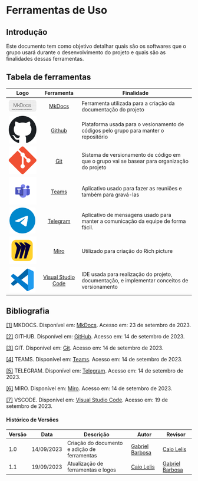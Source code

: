 # Ferramentas de Uso

## **Introdução**

Este documento tem como objetivo detalhar quais são os softwares que o grupo usará durante o desenvolvimento do projeto e quais são as finalidades dessas ferramentas.

## **Tabela de ferramentas**

| Logo | Ferramenta | Finalidade |
| :-----: | :----: | ----------- |
| <img style="border-radius: 25%" src="https://raw.githubusercontent.com/Requisitos-de-Software/2023.2-BRBMobilidade/main/docs/Planejamento/img/mkdocs.png" width=150px> | <a id="a" href="#a">MkDocs</a> | Ferramenta utilizada para a criação da documentação do projeto |
| <img src="https://raw.githubusercontent.com/Requisitos-de-Software/2023.2-BRBMobilidade/main/docs/Planejamento/img/github.png"  width=75px> | <a id="b" href="#b">Github</a> | Plataforma usada para o vesionamento de códigos pelo grupo para manter o repositório |
| <img src="https://raw.githubusercontent.com/Requisitos-de-Software/2023.2-BRBMobilidade/main/docs/Planejamento/img/Git-logo.png"  width=75px> | <a id="c" href="#c">Git</a> | Sistema de versionamento de código em que o grupo vai se basear para organização do projeto |
| <img src="https://raw.githubusercontent.com/Requisitos-de-Software/2023.2-BRBMobilidade/main/docs/Planejamento/img/teams-logo.png" width=125px> | <a id="d" href="#d">Teams</a> | Aplicativo usado para fazer as reuniões e também para gravá-las |
| <img src="https://raw.githubusercontent.com/Requisitos-de-Software/2023.2-BRBMobilidade/main/docs/Planejamento/img/telegram.png" width=70px> | <a id="e" href="#e">Telegram</a> | Aplicativo de mensagens usado para manter a comunicação da equipe de forma fácil.|
| <img src="https://raw.githubusercontent.com/Requisitos-de-Software/2023.2-BRBMobilidade/main/docs/Planejamento/img/miro.png"  width=80px> | <a id="f" href="#f">Miro</a> | Utilizado para criação do Rich picture |
| <img src="https://raw.githubusercontent.com/Requisitos-de-Software/2023.2-BRBMobilidade/main/docs/Planejamento/img/vscode.png"  width=70px> | <a id="g" href="#g">Visual Studio Code</a> | IDE usada para realização do projeto, documentação, e implementar conceitos de versionamento |

## **Bibliografia**

<a id="a" href="#a">[1]</a> MKDOCS. Disponível em: [MkDocs](https://www.mkdocs.org/). Acesso em: 23 de setembro de 2023.

<a id="b" href="#b">[2]</a> GITHUB. Disponível em: [GitHub](https://github.com). Acesso em: 14 de setembro de 2023.

<a id="c" href="#c">[3]</a> GIT. Disponível em: [Git](https://git-scm.com). Acesso em: 14 de setembro de 2023.

<a id="d" href="#d">[4]</a> TEAMS. Disponível em: [Teams](https://www.microsoft.com/pt-br/microsoft-teams/log-in). Acesso em: 14 de setembro de 2023.

<a id="e" href="#e">[5]</a> TELEGRAM. Disponível em: [Telegram](https://web.telegram.org/k/). Acesso em: 14 de setembro de 2023.

<a id="f" href="#f">[6]</a> MIRO. Disponível em: [Miro](https://miro.com/pt/). Acesso em: 14 de setembro de 2023.

<a id="g" href="#g">[7]</a> VSCODE. Disponível em: [Visual Studio Code](https://code.visualstudio.com/). Acesso em: 19 de setembro de 2023.

#### **Histórico de Versões**

| Versão | Data       | Descrição            | Autor          | Revisor        |
|--------|------------|----------------------|----------------|--------------- |
| 1.0    | 14/09/2023 | Criação do documento e adição de ferramentas   | [Gabriel Barbosa](https://github.com/gabrie1barbosa)| [Caio Lelis](https://github.com/caio-lelis) |
|1.1     | 19/09/2023 | Atualização de ferramentas e logos | [Caio Lelis](https://github.com/caio-lelis) | [Gabriel Barbosa](https://github.com/gabrie1barbosa)|
